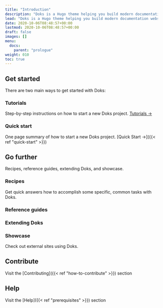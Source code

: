 ```yaml
---
title: "Introduction"
description: "Doks is a Hugo theme helping you build modern documentation websites that are secure, fast, and SEO-ready — by default."
lead: "Doks is a Hugo theme helping you build modern documentation websites that are secure, fast, and SEO-ready — by default."
date: 2020-10-06T08:48:57+00:00
lastmod: 2020-10-06T08:48:57+00:00
draft: false
images: []
menu: 
  docs:
    parent: "prologue"
weight: 010
toc: true
---
```



## Get started

There are two main ways to get started with Doks:

### Tutorials

Step-by-step instructions on how to start a new Doks project. [Tutorials →]()

### Quick start

One page summary of how to start a new Doks project. [Quick Start →]({{< ref "quick-start" >}})

## Go further

Recipes, reference guides, extending Doks, and showcase.

### Recipes

Get quick answers how to accomplish some specific, common tasks with Doks.

### Reference guides

### Extending Doks

### Showcase

Check out external sites using Doks.

## Contribute

Visit the [Contributing]({{< ref "how-to-contribute" >}}) section

## Help

Visit the [Help]({{< ref "prerequisites" >}}) section

<!--
## Why Doks?

Nine reasons why you should use Doks:

1. __Security aware__. Get A+ scores on [Mozilla Observatory](https://observatory.mozilla.org/analyze/doks.netlify.app) out of the box. Easily change the default Security Headers to suit your needs.

2. __Fast by default__. Get 100 scores on [Google Lighthouse](https://googlechrome.github.io/lighthouse/viewer/?gist=7731347bb8ce999eff7428a8e763b637) by default. Doks removes unused css, prefetches links, and lazy loads images.

3. __SEO-ready__. Use sensible defaults for structured data, open graph, and Twitter cards. Or easily change the SEO settings to your liking.

4. __Development tools__. Code with confidence. Check styles, scripts, and markdown for errors and fix automatically or manually.

5. __Bootstrap framework__. Build robust, flexible, and intuitive websites with Bootstrap. Or use any other front-end framework if you prefer.

6. __Netlify-ready__. Deploy to Netlify with sensible defaults. Easily use Netlify Functions, Netlify Redirects, and Netlify Headers.

7. __Full text search__. Search your Doks site with FlexSearch. Easily customize index settings and search options to your liking.

8. __Page layouts__. Build pages with a landing page, blog, or documentation layout. Add custom sections and components to suit your needs.

9. __Dark mode__. Switch to a low-light UI with the click of a button. Change colors with variables to match your branding.
-->

<!--
## Requirements

{{< alert icon="👉" text="Node.js is needed to install npm packages and run commands." >}}

Make sure all dependencies have been installed:

- [Hugo](https://gohugo.io/getting-started/installing/) >= 0.75.0/extended
- [Node.js](https://nodejs.org/) >= 14.15.0

## Get started

Create a new Doks project:

```bash
git clone https://github.com/h-enk/doks.git my-doks-site
```

Install npm packages:

```bash
npm install
```

Start local development server:

```bash
npm run start
```

### Other commands

Doks comes with [commands for most used tasks]({{< ref "commands" >}}).

## Quick start

Get your Doks site in 1 min.

<a class="btn btn-primary btn-sm px-3" href="https://app.netlify.com/start/deploy?repository=https://github.com/h-enk/doks" role="button">Deploy to Netlify</a>

## Example site

{{< alert icon="👉" text="View an example site at <a href=\"https://doks.netlify.app/\">doks.netlify.app</a>." >}}

## Documentation

- [Netlify](https://docs.netlify.com/)
- [Hugo](https://gohugo.io/documentation/)
- [Doks](https://getdoks.org/)

## Communities

- [Netlify Community](https://community.netlify.com/)
- [Hugo Forums](https://discourse.gohugo.io/)
-->